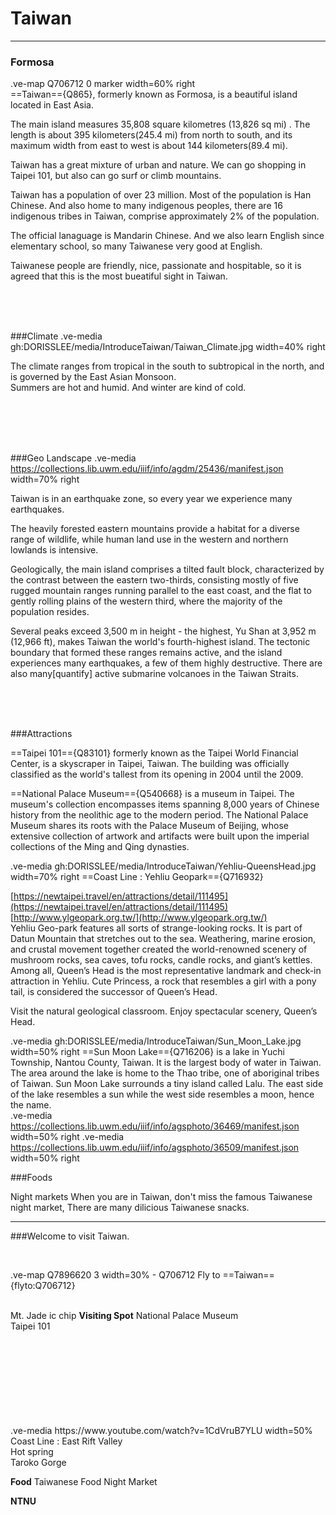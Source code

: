 # Taiwan

---
### Formosa 

.ve-map Q706712 0 marker width=60% right
<br>
==Taiwan=={Q865}, formerly known as Formosa, is a beautiful island located in East Asia. 

The main island measures 35,808 square kilometres (13,826 sq mi) . The length is about 395 kilometers(245.4 mi) from north to south, and its maximum width from east to west is about 144 kilometers(89.4 mi). 

Taiwan has a great mixture of urban and nature. We can go shopping in Taipei 101,  but also can go surf or climb mountains.

Taiwan has a population of over 23 million. Most of the population is Han Chinese. And also home to many indigenous peoples, there are 16 indigenous tribes in Taiwan, comprise approximately 2% of the population. 

The official lanaguage is Mandarin Chinese. And we also learn English since elementary school, so many Taiwanese very good at English. 

Taiwanese people are friendly, nice, passionate and hospitable, so it is agreed that this is the most bueatiful sight in Taiwan.
 
<br>
<br>
<br>

###Climate
.ve-media gh:DORISSLEE/media/IntroduceTaiwan/Taiwan_Climate.jpg width=40% right

The climate ranges from tropical in the south to subtropical in the north, and is governed by the East Asian Monsoon. 
<br>
Summers are hot and humid. And winter are kind of cold.

<br>
<br>
<br>
<br>




###Geo Landscape
.ve-media  https://collections.lib.uwm.edu/iiif/info/agdm/25436/manifest.json width=70% right

Taiwan is in an earthquake zone, so every year we experience many earthquakes.

The heavily forested eastern mountains provide a habitat for a diverse range of wildlife, while human land use in the western and northern lowlands is intensive.

Geologically, the main island comprises a tilted fault block, characterized by the contrast between the eastern two-thirds, consisting mostly of five rugged mountain ranges running parallel to the east coast, and the flat to gently rolling plains of the western third, where the majority of the population resides. 

Several peaks exceed 3,500 m in height - the highest, Yu Shan at 3,952 m (12,966 ft), makes Taiwan the world's fourth-highest island. The tectonic boundary that formed these ranges remains active, and the island experiences many earthquakes, a few of them highly destructive. There are also many[quantify] active submarine volcanoes in the Taiwan Straits.

<br>
<br>
<br>
 
###Attractions

==Taipei 101=={Q83101}  formerly known as the Taipei World Financial Center, is a skyscraper in Taipei, Taiwan. The building was officially classified as the world's tallest from its opening in 2004 until the 2009.

==National Palace Museum=={Q540668} is a museum in Taipei.  The museum's collection encompasses items spanning 8,000 years of Chinese history from the neolithic age to the modern period. The National Palace Museum shares its roots with the Palace Museum of Beijing, whose extensive collection of artwork and artifacts were built upon the imperial collections of the Ming and Qing dynasties.

.ve-media gh:DORISSLEE/media/IntroduceTaiwan/Yehliu-QueensHead.jpg width=70% right
==Coast Line : Yehliu Geopark=={Q716932} 

[https://newtaipei.travel/en/attractions/detail/111495](https://newtaipei.travel/en/attractions/detail/111495)<br>
[http://www.ylgeopark.org.tw/](http://www.ylgeopark.org.tw/)<br>
Yehliu Geo-park features all sorts of strange-looking rocks. It is part of Datun Mountain that stretches out to the sea. Weathering, marine erosion, and crustal movement together created the world-renowned scenery of mushroom rocks, sea caves, tofu rocks, candle rocks, and giant’s kettles. Among all, Queen’s Head is the most representative landmark and check-in attraction in Yehliu. Cute Princess, a rock that resembles a girl with a pony tail, is considered the successor of Queen’s Head.<br>

Visit the natural geological classroom. Enjoy spectacular scenery, Queen’s Head.
 
.ve-media gh:DORISSLEE/media/IntroduceTaiwan/Sun_Moon_Lake.jpg width=50% right
==Sun Moon Lake=={Q716206} is a lake in Yuchi Township, Nantou County, Taiwan. It is the largest body of water in Taiwan. The area around the lake is home to the Thao tribe, one of aboriginal tribes of Taiwan. 
Sun Moon Lake surrounds a tiny island called Lalu. The east side of the lake resembles a sun while the west side resembles a moon, hence the name.
<br>
.ve-media  https://collections.lib.uwm.edu/iiif/info/agsphoto/36469/manifest.json width=50% right
.ve-media https://collections.lib.uwm.edu/iiif/info/agsphoto/36509/manifest.json width=50% right
<br>

###Foods

Night markets
When you are in Taiwan, don't miss the famous Taiwanese night market, There are many dilicious Taiwanese snacks. 


---
###Welcome to visit Taiwan.

<br>

.ve-map Q7896620 3  width=30% 
    - Q706712 
Fly to ==Taiwan=={flyto:Q706712}  
<br>
 
Mt. Jade 
ic chip 
**Visiting Spot**
National Palace Museum<br>
Taipei 101<br>


<br>
<br>
<br>
<br>
<br>
<br>
<br>
<br>
.ve-media https://www.youtube.com/watch?v=1CdVruB7YLU width=50%
Coast Line : East Rift Valley <br>
Hot spring<br>
Taroko Gorge<br>

**Food**
Taiwanese Food
Night Market

**NTNU**
